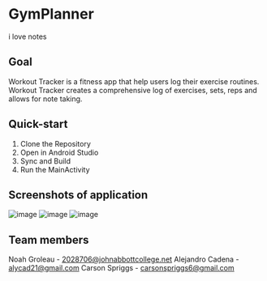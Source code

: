 # GymPlanner
i love notes
## Goal
Workout Tracker is a fitness app that help users log their exercise routines. Workout Tracker creates a comprehensive log of exercises, sets, reps and allows for note taking.

## Quick-start
1. Clone the Repository
2. Open in Android Studio
3. Sync and Build
4. Run the MainActivity

## Screenshots of application
![image](https://github.com/AlejandroCadena-JAC/GymPlanner/assets/98351050/d038afba-03e7-45c0-bd96-ed8d95abda08)
![image](https://github.com/AlejandroCadena-JAC/GymPlanner/assets/98351050/7440e5bd-1cfb-440f-9059-0f09df163ed5)
![image](https://github.com/AlejandroCadena-JAC/GymPlanner/assets/98351050/cc262fe5-8e74-4793-870c-42b4becc0593)

## Team members
Noah Groleau - 2028706@johnabbottcollege.net
Alejandro Cadena - alycad21@gmail.com
Carson Spriggs - carsonspriggs6@gmail.com

